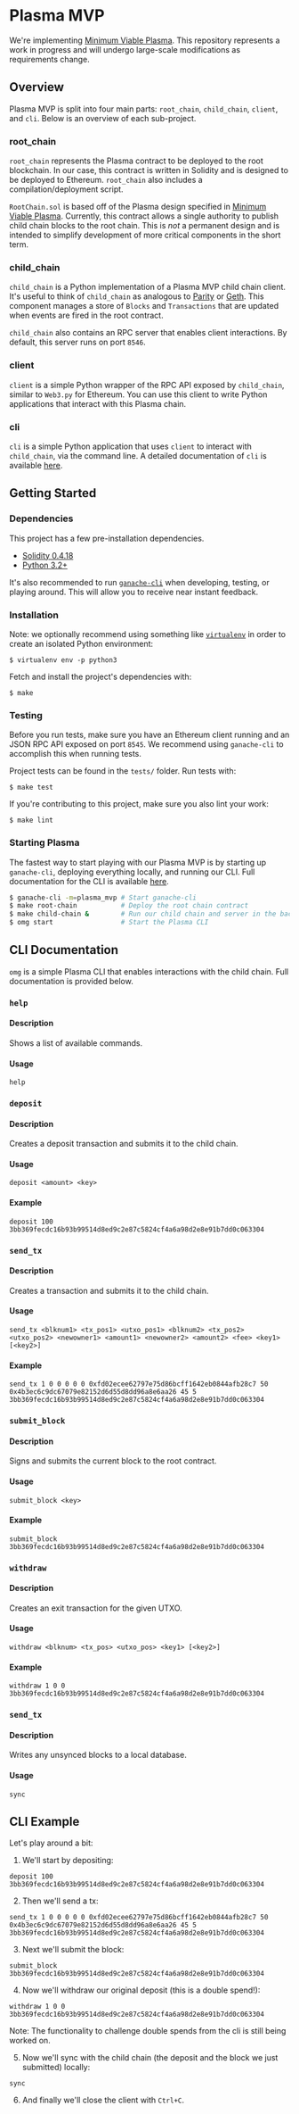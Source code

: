# Plasma MVP

We're implementing [Minimum Viable Plasma](https://ethresear.ch/t/minimal-viable-plasma/426). This repository represents a work in progress and will undergo large-scale modifications as requirements change. 

## Overview

Plasma MVP is split into four main parts: `root_chain`, `child_chain`, `client`, and `cli`. Below is an overview of each sub-project.

### root_chain

`root_chain` represents the Plasma contract to be deployed to the root blockchain. In our case, this contract is written in Solidity and is designed to be deployed to Ethereum. `root_chain` also includes a compilation/deployment script. 

`RootChain.sol` is based off of the Plasma design specified in [Minimum Viable Plasma](https://ethresear.ch/t/minimal-viable-plasma/426). Currently, this contract allows a single authority to publish child chain blocks to the root chain. This is *not* a permanent design and is intended to simplify development of more critical components in the short term. 

### child_chain

`child_chain` is a Python implementation of a Plasma MVP child chain client. It's useful to think of `child_chain` as analogous to [Parity](https://www.parity.io) or [Geth](https://geth.ethereum.org). This component manages a store of `Blocks` and `Transactions` that are updated when events are fired in the root contract.

`child_chain` also contains an RPC server that enables client interactions. By default, this server runs on port `8546`. 

### client

`client` is a simple Python wrapper of the RPC API exposed by `child_chain`, similar to `Web3.py` for Ethereum. You can use this client to write Python applications that interact with this Plasma chain.

### cli

`cli` is a simple Python application that uses `client` to interact with `child_chain`, via the command line. A detailed documentation of `cli` is available [here](#cli-documentation).

## Getting Started

### Dependencies

This project has a few pre-installation dependencies.

- [Solidity 0.4.18](https://github.com/ethereum/solidity/releases/tag/v0.4.18)
- [Python 3.2+](https://www.python.org/downloads/)

It's also recommended to run [`ganache-cli`](https://github.com/trufflesuite/ganache-cli) when developing, testing, or playing around. This will allow you to receive near instant feedback.

### Installation

Note: we optionally recommend using something like [`virtualenv`](https://pypi.python.org/pypi/virtualenv) in order to create an isolated Python environment:

```
$ virtualenv env -p python3
```

Fetch and install the project's dependencies with:

```
$ make
```

### Testing

Before you run tests, make sure you have an Ethereum client running and an JSON RPC API exposed on port `8545`. We recommend using `ganache-cli` to accomplish this when running tests.

Project tests can be found in the `tests/` folder. Run tests with:

```
$ make test
```

If you're contributing to this project, make sure you also lint your work:

```
$ make lint
```

### Starting Plasma

The fastest way to start playing with our Plasma MVP is by starting up `ganache-cli`, deploying everything locally, and running our CLI. Full documentation for the CLI is available [here](#cli-documentation).

```bash
$ ganache-cli -m=plasma_mvp # Start ganache-cli
$ make root-chain           # Deploy the root chain contract
$ make child-chain &        # Run our child chain and server in the background
$ omg start                 # Start the Plasma CLI
```

## CLI Documentation

`omg` is a simple Plasma CLI that enables interactions with the child chain. Full documentation is provided below.

### `help`

#### Description

Shows a list of available commands.

#### Usage

```
help
```

### `deposit`

#### Description

Creates a deposit transaction and submits it to the child chain.

#### Usage

```
deposit <amount> <key>
```

#### Example

```
deposit 100 3bb369fecdc16b93b99514d8ed9c2e87c5824cf4a6a98d2e8e91b7dd0c063304
```

### `send_tx`

#### Description

Creates a transaction and submits it to the child chain.

#### Usage

```
send_tx <blknum1> <tx_pos1> <utxo_pos1> <blknum2> <tx_pos2> <utxo_pos2> <newowner1> <amount1> <newowner2> <amount2> <fee> <key1> [<key2>]
```

#### Example

```
send_tx 1 0 0 0 0 0 0xfd02ecee62797e75d86bcff1642eb0844afb28c7 50 0x4b3ec6c9dc67079e82152d6d55d8dd96a8e6aa26 45 5 3bb369fecdc16b93b99514d8ed9c2e87c5824cf4a6a98d2e8e91b7dd0c063304
```

### `submit_block`

#### Description

Signs and submits the current block to the root contract.

#### Usage

```
submit_block <key>
```

#### Example

```
submit_block 3bb369fecdc16b93b99514d8ed9c2e87c5824cf4a6a98d2e8e91b7dd0c063304
```

### `withdraw`

#### Description

Creates an exit transaction for the given UTXO.

#### Usage

```
withdraw <blknum> <tx_pos> <utxo_pos> <key1> [<key2>]
```

#### Example

```
withdraw 1 0 0 3bb369fecdc16b93b99514d8ed9c2e87c5824cf4a6a98d2e8e91b7dd0c063304
```

### `send_tx`

#### Description

Writes any unsynced blocks to a local database.

#### Usage

```
sync
```

## CLI Example

Let's play around a bit:

1. We'll start by depositing:
```
deposit 100 3bb369fecdc16b93b99514d8ed9c2e87c5824cf4a6a98d2e8e91b7dd0c063304
```

2. Then we'll send a tx:
```
send_tx 1 0 0 0 0 0 0xfd02ecee62797e75d86bcff1642eb0844afb28c7 50 0x4b3ec6c9dc67079e82152d6d55d8dd96a8e6aa26 45 5 3bb369fecdc16b93b99514d8ed9c2e87c5824cf4a6a98d2e8e91b7dd0c063304
```

3.  Next we'll submit the block:
```
submit_block 3bb369fecdc16b93b99514d8ed9c2e87c5824cf4a6a98d2e8e91b7dd0c063304
```

4. Now we'll withdraw our original deposit (this is a double spend!):

```
withdraw 1 0 0 3bb369fecdc16b93b99514d8ed9c2e87c5824cf4a6a98d2e8e91b7dd0c063304
```

Note: The functionality to challenge double spends from the cli is still being worked on.

5. Now we'll sync with the child chain (the deposit and the block we just submitted) locally: 
```
sync
```

6. And finally we'll close the client with `Ctrl+C`.
